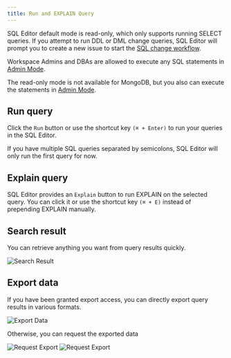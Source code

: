 ```yaml
---
title: Run and EXPLAIN Query
---
```


<HintBlock type="info">

SQL Editor default mode is read-only, which only supports running SELECT queries. If you attempt
to run DDL or DML change queries, SQL Editor will prompt you to create a new issue to start the
[SQL change workflow](/docs/change-database/change-workflow).

Workspace Admins and DBAs are allowed to execute any SQL statements in
[Admin Mode](/docs/sql-editor/admin-mode).

The read-only mode is not available for MongoDB, but you also can execute the statements in [Admin Mode](/docs/sql-editor/admin-mode).

</HintBlock>

## Run query

Click the `Run` button or use the shortcut key `(⌘ + Enter)` to run your queries in the SQL Editor.

If you have multiple SQL queries separated by semicolons, SQL Editor will only run the first query for now.

## Explain query

SQL Editor provides an `Explain` button to run EXPLAIN on the selected query. You can click it or use the shortcut key `(⌘ + E)` instead of prepending EXPLAIN manually.

## Search result

You can retrieve anything you want from query results quickly.

![Search Result](/content/docs/sql-editor/search-result.webp)

## Export data

If you have been granted export access, you can directly export query results in various formats.

![Export Data](/content/docs/sql-editor/export-data.webp)

Otherwise, you can request the exported data

![Request Export](/content/docs/sql-editor/export-request1.webp)
![Request Export](/content/docs/sql-editor/export-request2.webp)
